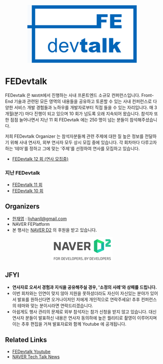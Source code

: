 <div align="center">

<img src="./assets/fedevtalk_logo.png" width="360px">

</div>

# FEDevtalk

FEDevtalk 은 `NAVER`에서 진행하는 사내 프론트엔드 소규모 컨퍼런스입니다. Front-End 기술과 관련된 모든 영역의 내용들을 공유하고 토론할 수 있는 사내 컨퍼런스로 다양한 서비스 개발 경험들과 노하우를 개발자로부터 직접 들을 수 있는 자리입니다. 매 3 개월(분기) 마다 진행이 되고 있으며 10 회가 넘도록 오래 지속되어 왔습니다. 참석자 또한 점점 늘어나면서 지난 11 회 FEDevtalk 에는 250 명이 넘는 분들이 참석해주셨습니다.

저희 FEDevtalk Organizer 는 참석자분들께 관련 주제에 대한 질 높은 정보를 전달하기 위해 사내 연사자, 외부 연사자 모두 상시 모집 중에 있습니다. 각 회차마다 다루고자 하는 ‘테마’를 정하고 그에 맞는 ‘주제'를 선정하여 연사를 모집하고 있습니다.

- [FEDevtalk 12 회 (연사 모집중)](https://github.com/JaeYeopHan/FEDevtalk/blob/master/12_fedevtalk.md)

### 지난 FEDevtalk

- [FEDevtalk 11 회](https://github.com/JaeYeopHan/FEDevtalk/blob/master/11_fedevtalk.md)
- [FEDevtalk 10 회](https://github.com/JaeYeopHan/FEDevtalk/blob/master/10_fedevtalk.md)

## Organizers

- [한재엽](http://github.com/JaeYeopHan) : ljyhanll@gmail.com
- NAVER FEPlatform
- 본 행사는 [NAVER D2](https://d2.naver.com/home) 의 후원을 받고 있습니다.

<div align="center">

<img src="./assets/naver_d2_logo.png" width="200px">

</div>

## JFYI

- **연사자로 오셔서 경험과 지식을 공유해주실 경우, '소정의 사례'와 상패를 드립니다.**
- 이번 회차와는 인연이 맞지 않아 지원을 못하셨더라도 자신이 자신있는 분야가 있어서 발표를 원하신다면 오거나이저인 저에게 개인적으로 연락주세요! 추후 컨퍼런스의 테마와 맞는 분이시라면 연락드리겠습니다.
- 아쉽게도 행사 관리의 문제로 외부 참석자는 참가 신청을 받지 않고 있습니다. 대신 연사자 분들이 발표하신 내용은 연사자 동의하에 높은 퀄리티로 촬영이 이루어지며 이는 추후 편집을 거쳐 발표자료와 함께 Youtube 에 공개됩니다.

## Related Links

- [FEDevtalk Youtube](https://www.youtube.com/playlist?list=PLsFtzQAC8dDcv76FW0MDTTYVgnVrsW3sW)
- [NAVER Tech Talk News](https://d2.naver.com/search?keyword=teck%20talk)

